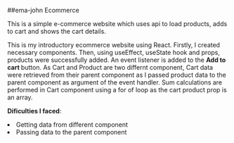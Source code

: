 ##ema-john Ecommerce

This is a simple e-commerce website which uses api to load products, adds to cart and shows the cart details.

This is my introductory ecommerce website using React. Firstly, I created necessary components. Then, using useEffect, useState hook and props, products were successfully added. An event listener is added to the <strong> Add to cart </strong> button. As Cart and Product are two differnt component, Cart data were retrieved from their parent component as I passed product data to the parent component as argument of the event handler. Sum calculations are performed in Cart component using a for of loop as the cart product prop is an array.

<strong>Dificulties I faced</strong>:
  <li>Getting data from different component</li>
  <li>Passing data to the parent component</li>
